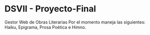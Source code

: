 # DSVII - Proyecto-Final
Gestor Web de Obras Literarias
Por el momento maneja las siguientes:
Haiku, Epigrama, Prosa Poética e Himno. 
